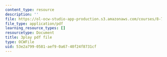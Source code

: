 ```yaml
---
content_type: resource
description: ''
file: https://ol-ocw-studio-app-production.s3.amazonaws.com/courses/8-701-introduction-to-nuclear-and-particle-physics-fall-2020/53e2a7990581aef90a6740f24f8731cf_BCQ9h1PxW08.pdf
file_type: application/pdf
learning_resource_types: []
resourcetype: Document
title: 3play pdf file
type: OCWFile
uid: 53e2a799-0581-aef9-0a67-40f24f8731cf
---
```

